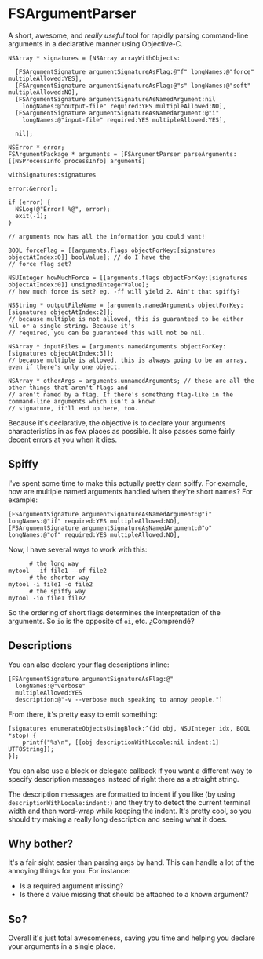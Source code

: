 # FSArgumentParser

A short, awesome, and *really useful* tool for rapidly parsing command-line arguments in a declarative manner using Objective-C.

    NSArray * signatures = [NSArray arrayWithObjects:
    
      [FSArgumentSignature argumentSignatureAsFlag:@"f" longNames:@"force" multipleAllowed:YES],
      [FSArgumentSignature argumentSignatureAsFlag:@"s" longNames:@"soft" multipleAllowed:NO],
      [FSArgumentSignature argumentSignatureAsNamedArgument:nil
        longNames:@"output-file" required:YES multipleAllowed:NO],
      [FSArgumentSignature argumentSignatureAsNamedArgument:@"i"
        longNames:@"input-file" required:YES multipleAllowed:YES],
      
      nil];
      
    NSError * error;
    FSArgumentPackage * arguments = [FSArgumentParser parseArguments:[[NSProcessInfo processInfo] arguments] 
                                                      withSignatures:signatures
                                                               error:&error];
    
    if (error) {
      NSLog(@"Error! %@", error);
      exit(-1);
    }
    
    // arguments now has all the information you could want!
    
    BOOL forceFlag = [[arguments.flags objectForKey:[signatures objectAtIndex:0]] boolValue]; // do I have the
    // force flag set?
    
    NSUInteger howMuchForce = [[arguments.flags objectForKey:[signatures objectAtIndex:0]] unsignedIntegerValue];
    // how much force is set? eg. -ff will yield 2. Ain't that spiffy?
    
    NSString * outputFileName = [arguments.namedArguments objectForKey:[signatures objectAtIndex:2]];
    // because multiple is not allowed, this is guaranteed to be either nil or a single string. Because it's
    // required, you can be guaranteed this will not be nil.
    
    NSArray * inputFiles = [arguments.namedArguments objectForKey:[signatures objectAtIndex:3]];
    // because multiple is allowed, this is always going to be an array, even if there's only one object.
    
    NSArray * otherArgs = arguments.unnamedArguments; // these are all the other things that aren't flags and
    // aren't named by a flag. If there's something flag-like in the command-line arguments which isn't a known
    // signature, it'll end up here, too.
    
Because it's declarative, the objective is to declare your arguments characteristics in as few places as possible. It also passes some fairly decent errors at you when it dies.

## Spiffy

I've spent some time to make this actually pretty darn spiffy. For example, how are multiple named arguments handled when they're short names? For example:

    [FSArgumentSignature argumentSignatureAsNamedArgument:@"i" longNames:@"if" required:YES multipleAllowed:NO],
    [FSArgumentSignature argumentSignatureAsNamedArgument:@"o" longNames:@"of" required:YES multipleAllowed:NO],
    
Now, I have several ways to work with this:

          # the long way
    mytool --if file1 --of file2
          # the shorter way
    mytool -i file1 -o file2
          # the spiffy way
    mytool -io file1 file2
    
So the ordering of short flags determines the interpretation of the arguments. So `io` is the opposite of `oi`, etc. ¿Comprendé?

## Descriptions

You can also declare your flag descriptions inline:

    [FSArgumentSignature argumentSignatureAsFlag:@"
      longNames:@"verbose"
      multipleAllowed:YES
      description:@"-v --verbose much speaking to annoy people."]
    
From there, it's pretty easy to emit something:

    [signatures enumerateObjectsUsingBlock:^(id obj, NSUInteger idx, BOOL *stop) {
        printf("%s\n", [[obj descriptionWithLocale:nil indent:1] UTF8String]);
    }];

You can also use a block or delegate callback if you want a different way to specify description messages instead of right there as a straight string.

The description messages are formatted to indent if you like (by using `descriptionWithLocale:indent:`) and they try to detect the current terminal width and then word-wrap while keeping the indent. It's pretty cool, so you should try making a really long description and seeing what it does.

## Why bother?

It's a fair sight easier than parsing args by hand. This can handle a lot of the annoying things for you. For instance:

* Is a required argument missing?
* Is there a value missing that should be attached to a known argument?

## So?

Overall it's just total awesomeness, saving you time and helping you declare your arguments in a single place.